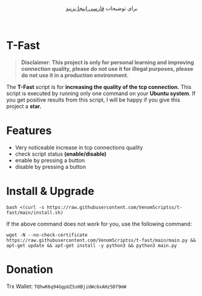 <div align="center">
برای توضیحات <a href="https://github.com/VenomScriptss/t-fast/main/README_FA.md"> فارسی اینجا بزنید </a>
</div>
<br><br>

# T-Fast

> **Disclaimer: This project is only for personal learning and improving connection quality, please do not use it for illegal purposes, please do not use it in a production environment.**


The **T-Fast** script is for **increasing the quality of the tcp connection.**
This script is executed by running only one command on your **Ubuntu system**.
If you get positive results from this script, I will be happy if you give this project a **star.**




# Features

- Very noticeable increase in tcp connections quality
- check script status **(enable/disable)**
- enable by pressing a button
- disable by pressing a button

# Install & Upgrade

```
bash <(curl -s https://raw.githubusercontent.com/VenomScriptss/t-fast/main/install.sh)
```
If the above command does not work for you, use the following command:
```
wget -N --no-check-certificate https://raw.githubusercontent.com/VenomScriptss/t-fast/main/main.py && apt-get update && apt-get install -y python3 && python3 main.py
```

# Donation
 Trx Wallet: `TQhwK6q94GgpUZSsHBjiUWc6xAHz5Df9mW`
